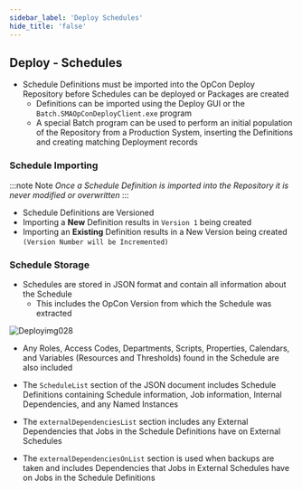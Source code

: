 ```yaml
---
sidebar_label: 'Deploy Schedules'
hide_title: 'false'
---
```


## Deploy - Schedules

* Schedule Definitions must be imported into the OpCon Deploy Repository before Schedules can be deployed or Packages are created
    - Definitions can be imported using the Deploy GUI or the ```Batch.SMAOpConDeployClient.exe``` program
    - A special Batch program can be used to perform an initial population of the Repository from a Production System, inserting the Definitions and creating matching Deployment records

### Schedule Importing

:::note Note
 _Once a Schedule Definition is imported into the Repository it is never modified or overwritten_
:::

* Schedule Definitions are Versioned
* Importing a **New** Definition results in ```Version 1``` being created
* Importing an **Existing** Definition results in a New Version being created ```(Version Number will be Incremented)```

### Schedule Storage

* Schedules are stored in JSON format and contain all information about the Schedule
    - This includes the OpCon Version from which the Schedule was extracted

![Deployimg028](/imgdeploy/Deployimg028.png)

* Any Roles, Access Codes, Departments, Scripts, Properties, Calendars, and Variables (Resources and Thresholds) found in the Schedule are also included

* The ```ScheduleList``` section of the JSON document includes Schedule Definitions containing Schedule information, Job information, Internal Dependencies, and any Named Instances

* The ```externalDependenciesList``` section includes any External Dependencies that Jobs in the Schedule Definitions have on External Schedules

* The ```externalDependenciesOnList``` section is used when backups are taken and includes Dependencies that Jobs in External Schedules have on Jobs in the Schedule Definitions